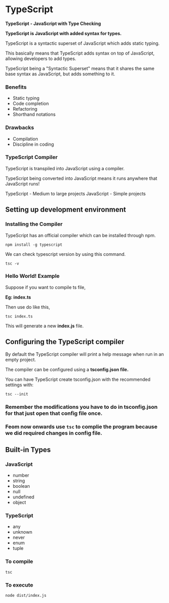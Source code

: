 # TypeScript

**TypeScript - JavaScript with Type Checking**

**TypeScript is JavaScript with added syntax for types.**

TypeScript is a syntactic superset of JavaScript which adds static typing.

This basically means that TypeScript adds syntax on top of JavaScript, allowing developers to add types.

TypeScript being a "Syntactic Superset" means that it shares the same base syntax as JavaScript, but adds something to it.

### Benefits

- Static typing
- Code completion
- Refactoring
- Shorthand notations

### Drawbacks

- Compilation
- Discipline in coding

### TypeScript Compiler

TypeScript is transpiled into JavaScript using a compiler.

TypeScript being converted into JavaScript means it runs anywhere that JavaScript runs!

TypeScript - Medium to large projects
JavaScript - Simple projects

## Setting up development environment

### Installing the Compiler

TypeScript has an official compiler which can be installed through npm.

`npm install -g typescript`

We can check typescript version by using this command.

`tsc -v`

### Hello World! Example

Suppose if you want to compile ts file,

**Eg: index.ts**

Then use do like this,

`tsc index.ts`

This will generate a new **index.js** file.

## Configuring the TypeScript compiler

By default the TypeScript compiler will print a help message when run in an empty project.

The compiler can be configured using a **tsconfig.json file.**

You can have TypeScript create tsconfig.json with the recommended settings with:

`tsc --init`

### Remember the modifications you have to do in tsconfig.json for that just open that config file once.

### Feom now onwards use `tsc` to complie the program because we did required changes in config file.

## Built-in Types

### JavaScript

- number
- string
- boolean
- null
- undefined
- object

### TypeScript

- any
- unknown
- never
- enum
- tuple

### To compile

`tsc`

### To execute

`node dist/index.js`
